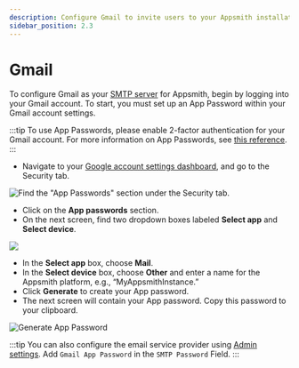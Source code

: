 ```yaml
---
description: Configure Gmail to invite users to your Appsmith installation
sidebar_position: 2.3
---
```


# Gmail

To configure Gmail as your [SMTP server](https://developer.mozilla.org/en-US/docs/Glossary/SMTP) for Appsmith, begin by logging into your Gmail account. To start, you must set up an App Password within your Gmail account settings.

:::tip
To use App Passwords, please enable 2-factor authentication for your Gmail account. For more information on App Passwords, see [this reference](https://support.google.com/accounts/answer/185833?hl=en).
:::

* Navigate to your [Google account settings dashboard](https://myaccount.google.com), and go to the Security tab.

![Find the "App Passwords" section under the Security tab.](/img/Security\_Full.png)

* Click on the **App passwords** section.
* On the next screen, find two dropdown boxes labeled **Select app** and **Select device**.

![](/img/dropdowns.png)

* In the **Select app** box, choose **Mail**.
* In the **Select device** box, choose **Other** and enter a name for the Appsmith platform, e.g., “MyAppsmithInstance.”
* Click **Generate** to create your App password.
* The next screen will contain your App password. Copy this password to your clipboard.

![Generate App Password](/img/app\_pass\_generated\_edit.png)

:::tip
You can also configure the email service provider using [Admin settings](./#configure-using-admin-settings). Add `Gmail App Password` in the `SMTP Password` Field.
:::

